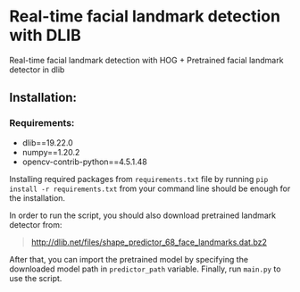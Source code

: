 # Real-time facial landmark detection with DLIB
Real-time facial landmark detection with HOG + Pretrained facial landmark detector in dlib

## Installation:
### Requirements:
* dlib==19.22.0
* numpy==1.20.2
* opencv-contrib-python==4.5.1.48


Installing required packages from `requirements.txt` file by running `pip install -r requirements.txt` from your command line should be enough for the installation. 

In order to run the script, you should also download pretrained landmark detector from:
> http://dlib.net/files/shape_predictor_68_face_landmarks.dat.bz2

After that, you can import the pretrained model by specifying the downloaded model path in `predictor_path` variable. Finally, run `main.py` to use the script.
